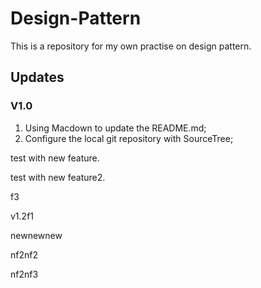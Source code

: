 # Design-Pattern
This is a repository for my own practise on design pattern.

## Updates
### V1.0
1. Using Macdown to update the README.md;
2. Configure the local git repository with SourceTree;

test with new feature.

test with new feature2.

f3

v1.2f1

newnewnew

nf2nf2

nf2nf3